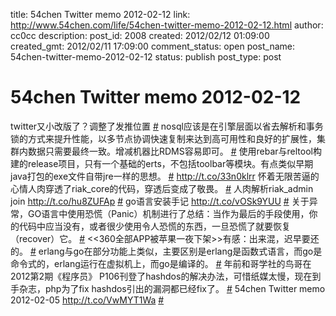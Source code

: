 title: 54chen Twitter memo 2012-02-12 
link: http://www.54chen.com/life/54chen-twitter-memo-2012-02-12.html
author: cc0cc
description: 
post_id: 2008
created: 2012/02/12 01:09:00
created_gmt: 2012/02/11 17:09:00
comment_status: open
post_name: 54chen-twitter-memo-2012-02-12
status: publish
post_type: post

# 54chen Twitter memo 2012-02-12 

twitter又小改版了？调整了发推位置 [#](http://twitter.com/54chen/statuses/168241684826685440) nosql应该是在引擎层面以省去解析和事务锁的方式来提升性能，以多节点协调快速复制来达到高可用性和良好的扩展性，集群内数据只需要最终一致。增减机器比RDMS容易即可。 [#](http://twitter.com/54chen/statuses/168224363533971456) 使用rebar与reltool构建的release项目，只有一个基础的erts，不包括toolbar等模块。有点类似早期java打包的exe文件自带jre一样的思想。 [#](http://twitter.com/54chen/statuses/168213194777702401) <http://t.co/33n0klrr> 怀着无限苦逼的心情人肉穿透了riak_core的代码，穿透后变成了敬畏。 [#](http://twitter.com/54chen/statuses/167948397674893312) 人肉解析riak_admin join <http://t.co/hu8ZUFAp> [#](http://twitter.com/54chen/statuses/167946243593613312) go语言安装手记 <http://t.co/vOSk9YUU> [#](http://twitter.com/54chen/statuses/167167836190556161) 关于异常，GO语言中使用恐慌（Panic）机制进行了总结：当作为最后的手段使用，你的代码中应当没有，或者很少使用令人恐慌的东西，一旦恐慌了就要恢复（recover）它。 [#](http://twitter.com/54chen/statuses/166726832396308480) <<360全部APP被苹果一夜下架>>有感：出来混，迟早要还的。 [#](http://twitter.com/54chen/statuses/166427587369906176) erlang与go在部分功能上类似，主要区别是erlang是函数式语言，而go是命令式的，erlang运行在虚拟机上，而go是编译的。 [#](http://twitter.com/54chen/statuses/166393892189642753) 年前和哥学社的鸟哥在2012第2期《程序员》 P106刊登了hashdos的解决办法，可惜纸媒太慢，现在到手杂志，php为了fix hashdos引出的漏洞都已经fix了。 [#](http://twitter.com/54chen/statuses/166373681235361792) 54chen Twitter memo 2012-02-05 <http://t.co/VwMYT1Wa> [#](http://twitter.com/54chen/statuses/165976334240198657)